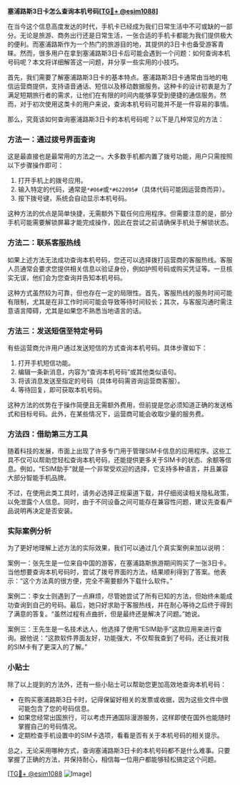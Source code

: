 **塞浦路斯3日卡怎么查询本机号码[[TG💪+ @esim1088](https://t.me/s/esim1088)]**

在当今这个信息高度发达的时代，手机卡已经成为我们日常生活中不可或缺的一部分。无论是旅游、商务出行还是日常生活，一张合适的手机卡都能为我们提供极大的便利。而塞浦路斯作为一个热门的旅游目的地，其提供的3日卡也备受游客青睐。然而，很多用户在拿到塞浦路斯3日卡后可能会遇到一个问题：如何查询本机号码呢？本文将详细解答这一问题，并分享一些实用的小技巧。

首先，我们需要了解塞浦路斯3日卡的基本特点。塞浦路斯3日卡通常由当地的电信运营商提供，支持语音通话、短信以及移动数据服务。这种卡的设计初衷是为了满足短期旅行者的需求，让他们在有限的时间内能够享受到便捷的通信服务。然而，对于初次使用这类卡的用户来说，查询本机号码可能并不是一件容易的事情。

那么，究竟该如何查询塞浦路斯3日卡的本机号码呢？以下是几种常见的方法：

### 方法一：通过拨号界面查询

这是最直接也是最常用的方法之一。大多数手机都内置了拨号功能，用户只需按照以下步骤操作即可：

1. 打开手机上的拨号应用。
2. 输入特定的代码，通常是`*#06#`或`*#622095#`（具体代码可能因运营商而异）。
3. 按下拨号键，系统会自动显示本机号码。

这种方法的优点是简单快捷，无需额外下载任何应用程序。但需要注意的是，部分手机可能需要解锁屏幕才能完成操作，因此在尝试之前请确保手机处于解锁状态。

### 方法二：联系客服热线

如果上述方法无法成功查询本机号码，您还可以选择拨打运营商的客服热线。客服人员通常会要求您提供相关信息以验证身份，例如护照号码或购买凭证等。一旦核实无误，他们会为您查询并告知本机号码。

这种方式虽然较为可靠，但也存在一定的局限性。首先，客服热线的服务时间可能有限制，尤其是在非工作时间可能会导致等待时间较长；其次，与客服沟通时需注意语言障碍，尤其是如果您不熟悉当地语言的话。

### 方法三：发送短信至特定号码

有些运营商允许用户通过发送短信的方式查询本机号码。具体步骤如下：

1. 打开手机短信功能。
2. 编辑一条新消息，内容为“查询本机号码”或其他类似语句。
3. 将该消息发送至指定的号码（具体号码需咨询运营商客服）。
4. 等待回复，即可获取本机号码。

这种方法的优势在于操作简便且无需额外费用，但前提是您必须知道正确的发送格式和目标号码。此外，在某些情况下，运营商可能会收取少量的服务费。

### 方法四：借助第三方工具

随着科技的发展，市面上出现了许多专门用于管理SIM卡信息的应用程序。这些工具不仅可以帮助您轻松查询本机号码，还能提供更多关于SIM卡的状态、余额等信息。例如，“ESIM助手”就是一个非常受欢迎的选择，它支持多种语言，并且兼容大部分智能手机品牌。

不过，在使用此类工具时，请务必选择正规渠道下载，并仔细阅读相关隐私政策，以免泄露个人信息。同时，由于不同设备之间可能存在兼容性问题，建议先查看产品说明再决定是否安装。

### 实际案例分析

为了更好地理解上述方法的实际效果，我们可以通过几个真实案例来加以说明：

案例一：张先生是一位来自中国的游客，在塞浦路斯旅游期间购买了一张3日卡。当他想要查询本机号码时，尝试了拨号界面的方法，结果顺利得到了答案。他表示：“这个方法真的很方便，完全不需要额外下载什么软件。”

案例二：李女士则遇到了一点麻烦，尽管她尝试了所有已知的方法，但始终未能成功查询到自己的号码。最后，她只好求助于客服热线，并在耐心等待之后终于得到了满意的答复。“虽然过程有点曲折，但是最终还是解决了问题。”她说。

案例三：王先生是一名技术达人，他选择了使用“ESIM助手”这款应用来进行查询。据他说：“这款软件界面友好，功能强大，不仅帮我查到了号码，还让我对我的SIM卡有了更深入的了解。”

### 小贴士

除了以上提到的方法外，还有一些小贴士可以帮助您更加高效地查询本机号码：

- 在购买塞浦路斯3日卡时，记得保留好相关的发票或收据，因为这些文件中很可能包含了您的号码信息。
- 如果您经常出国旅行，可以考虑开通国际漫游服务，这样即使在国外也能随时掌握自己的号码情况。
- 定期检查手机设置中的SIM卡选项，看看是否有关于本机号码的相关提示。

总之，无论采用哪种方式，查询塞浦路斯3日卡的本机号码都不是什么难事。只要掌握了正确的方法，并保持耐心，相信每一位用户都能够轻松搞定这个问题。

[[TG💪+ @esim1088](https://t.me/s/esim1088) ![Image](https://i.postimg.cc/4NQfJmqS/Snipaste-2025-05-13-00-14-12.png)]